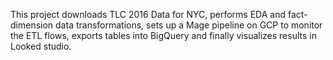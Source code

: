 This project downloads TLC 2016 Data for NYC, performs EDA and fact-dimension data transformations, sets up a Mage pipeline on GCP to monitor the ETL flows, exports tables into BigQuery and finally visualizes results in Looked studio.